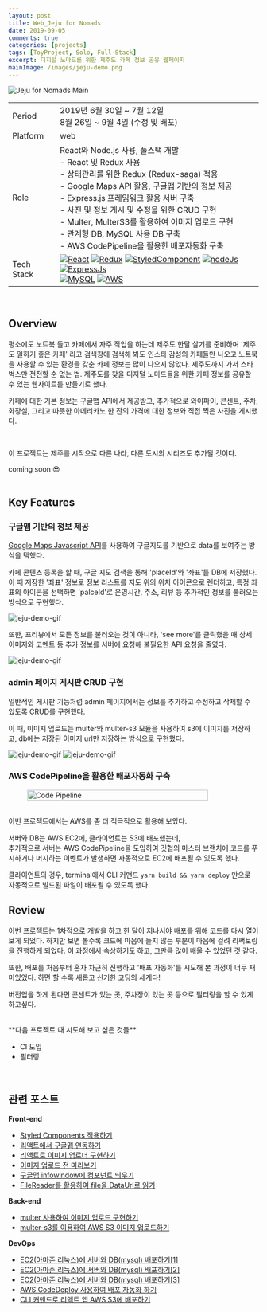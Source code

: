 ```yaml
---
layout: post
title: Web_Jeju for Nomads
date: 2019-09-05
comments: true
categories: [projects]
tags: [ToyProject, Solo, Full-Stack]
excerpt: 디지털 노마드를 위한 제주도 카페 정보 공유 웹페이지
mainImage: /images/jeju-demo.png
---
```


![Jeju for Nomads Main](/images/jeju_for_nomad_theme.png "Jeju for Nomads Main")

<div class='innerBoxOutlined'>
<table class='project_detail'>
  <tr class='project_detail row'>
    <td class='project_detail title'>Period</td>
    <td class='project_detail content'>2019년 6월 30일 ~ 7월 12일<br>8월 26일 ~ 9월 4일 (수정 및 배포)</td>
  </tr>
  <tr class='project_detail row'>
    <td class='project_detail title'>Platform</td>
    <td class='project_detail content'>web</td>
  </tr>
  <tr class='project_detail row'>
    <td class='project_detail title'>Role</td>
    <td class='project_detail content'> React와 Node.js 사용, 풀스택 개발
    <br>- React 및 Redux 사용<br>
- 상태관리를 위한 Redux (Redux-saga) 적용<br>
- Google Maps API 활용, 구글맵 기반의 정보 제공<br>
- Express.js 프레임워크 활용 서버 구축<br>
- 사진 및 정보 게시 및 수정을 위한 CRUD 구현<br>
- Multer, MulterS3를 활용하여 이미지 업로드 구현<br>
- 관계형 DB, MySQL 사용 DB 구축<br>
- AWS CodePipeline을 활용한 배포자동화 구축<br>
</td>
  </tr>
  <tr class='project_detail row'>
    <td class='project_detail title'>Tech Stack</td>
    <td class='project_detail content'>
    <a href='https://facebook.github.io/react/' target='_blank'>
    <img  class='stack_logo' src="/images/stack_logo_rn.png" alt="React" /></a>
    <a href='https://redux.js.org/' target='_blank'>
    <img class='stack_logo' src="/images/stack_logo_redux.png" alt="Redux" /></a>
    <a href='https://www.styled-components.com/' target='_blank'>
    <img class='stack_logo' src="/images/stack_logo_styledComp.png" alt="StyledComponent" /></a>
    <a href='https://nodejs.org/en/' target='_blank'>
    <img class='stack_logo' src="/images/stack_logo_node.png" alt="nodeJs" /></a>
    <a href='https://expressjs.com/' target='_blank'>
    <img class='stack_logo' src="/images/stack_logo_express.png" alt="ExpressJs"/></a><br>
    <a href='https://www.mysql.com/' target='_blank'>
    <img class='stack_logo' src="/images/stack_logo_mysql.png" alt="MySQL"/></a>
    <a href='https://aws.amazon.com/' target='_blank'>
    <img class='stack_logo' src="/images/stack_logo_aws.png" alt="AWS"/></a>
</td>
  </tr>
</table>
</div><br>

## Overview

평소에도 노트북 들고 카페에서 자주 작업을 하는데 제주도 한달 살기를 준비하며 '제주도 일하기 좋은 카페' 라고 검색창에 검색해 봐도 인스타 감성의 카페들만 나오고 노트북을 사용할 수 있는 환경을 갖춘 카페 정보는 많이 나오지 않았다. 제주도까지 가서 스타벅스만 전전할 순 없는 법. 제주도를 찾을 디지털 노마드들을 위한 카페 정보를 공유할 수 있는 웹사이트를 만들기로 했다.

카페에 대한 기본 정보는 구글맵 API에서 제공받고, 추가적으로 와이파이, 콘센트, 주차, 화장실, 그리고 따뜻한 아메리카노 한 잔의 가격에 대한 정보와 직접 찍은 사진을 게시했다.

<br>

이 프로젝트는 제주를 시작으로 다른 나라, 다른 도시의 시리즈도 추가될 것이다.

coming soon 😎<br><br>

## Key Features

### 구글맵 기반의 정보 제공

[Google Maps Javascript API](https://developers.google.com/maps/documentation/javascript/tutorial)를 사용하여 구글지도를 기반으로 data를 보여주는 방식을 택했다.

카페 콘텐츠 등록을 할 때, 구글 지도 검색을 통해 'placeId'와 '좌표'를 DB에 저장했다. 이 때 저장한 '좌표' 정보로 정보 리스트를 지도 위의 위치 아이콘으로 렌더하고, 특정 좌표의 아이콘을 선택하면 'palceId'로 운영시간, 주소, 리뷰 등 추가적인 정보를 불러오는 방식으로 구현했다.

<img class='simulImg' src="/images/jeju-demo-gif2.gif" alt="jeju-demo-gif"  /><br>

또한, 프리뷰에서 모든 정보를 불러오는 것이 아니라, 'see more'를 클릭했을 때 상세 이미지와 코멘트 등 추가 정보를 서버에 요청해 불필요한 API 요청을 줄였다.

<img class='simulImg' src="/images/jeju-demo-gif1.gif" alt="jeju-demo-gif"  />

### admin 페이지 게시판 CRUD 구현

일반적인 게시판 기능처럼 admin 페이지에서는 정보를 추가하고 수정하고 삭제할 수 있도록 CRUD를 구현했다.

이 때, 이미지 업로드는 multer와 multer-s3 모듈을 사용하여 s3에 이미지를 저장하고, db에는 저장된 이미지 url만 저장하는 방식으로 구현했다.

<img class='simulImg' src="/images/jeju-demo-gif4.gif" alt="jeju-demo-gif"  />

<img class='simulImg' src="/images/jeju-demo-gif3.gif" alt="jeju-demo-gif"  />

### AWS CodePipeline을 활용한 배포자동화 구축

<div style='display: flex; justify-content: center;'>
<img  src="/images/code_pipeline.png" alt="Code Pipeline" width='85%' /></div>
<br>

이번 프로젝트에서는 AWS를 좀 더 적극적으로 활용해 보았다.

서버와 DB는 AWS EC2에, 클라이언트는 S3에 배포했는데,<br>
추가적으로 서버는 AWS CodePipeline을 도입하여 깃헙의 마스터 브랜치에 코드를 푸시하거나 머지하는 이벤트가 발생하면 자동적으로 EC2에 배포될 수 있도록 했다.
<br>

클라이언트의 경우, terminal에서 CLI 커맨드 `yarn build && yarn deploy` 만으로 자동적으로 빌드된 파일이 배포될 수 있도록 했다.

## Review

이번 프로젝트는 1차적으로 개발을 하고 한 달이 지나서야 배포를 위해 코드를 다시 열어보게 되었다. 하지만 보면 볼수록 코드에 마음에 들지 않는 부분이 마음에 걸려 리팩토링을 진행하게 되었다. 이 과정에서 속상하기도 하고, 그만큼 많이 배울 수 있었던 것 같다.

또한, 배포를 처음부터 혼자 차근히 진행하고 '배포 자동화'를 시도해 본 과정이 너무 재미있었다. 하면 할 수록 새롭고 신기한 코딩의 세계다!

버전업을 하게 된다면 콘센트가 있는 곳, 주차장이 있는 곳 등으로 필터링을 할 수 있게 하고싶다.

<br>
**다음 프로젝트 때 시도해 보고 싶은 것들**

- CI 도입
- 필터링

<br>

## 관련 포스트

**Front-end**

- [Styled Components 적용하기](/study/react/Styled-Components-적용하기/)
- [리액트에서 구글맵 연동하기](/study/react/리액트에서-구글맵-연동하기/)
- [리액트로 이미지 업로더 구현하기](/study/react/리액트로-이미지-업로더-구현하기/)
- [이미지 업로드 전 미리보기](/study/react/이미지-업로드-전-미리보기/)
- [구글맵 infowindow에 컴포넌트 띄우기](/study/react/구글맵-infowindow에-컴포넌트-띄우기/)
- [FileReader를 활용하여 file을 DataUrl로 읽기](/study/react/FileReader를-활용하여-file을-DataUrl로-읽기/)

**Back-end**

- [multer 사용하여 이미지 업로드 구현하기](/study/nodejs/multer-사용하여-이미지-업로드-구현하기/)
- [multer-s3를 이용하여 AWS S3 이미지 업로드하기](/study/nodejs/multer-s3를-이용하여-AWS-S3-이미지-업로드하기/)

**DevOps**

- [EC2(아마존 리눅스)에 서버와 DB(mysql) 배포하기[1]](</study/etc/EC2(아마존-리눅스)에-서버와-DB(mysql)-배포하기-1/>)
- [EC2(아마존 리눅스)에 서버와 DB(mysql) 배포하기[2]](</study/etc/EC2(아마존-리눅스)에-서버와-DB(mysql)-배포하기-2/>)
- [EC2(아마존 리눅스)에 서버와 DB(mysql) 배포하기[3]](</study/etc/EC2(아마존-리눅스)에-서버와-DB(mysql)-배포하기-3/>)
- [AWS CodeDeploy 사용하여 배포 자동화 하기](/study/etc/AWS-CodeDeploy-사용하여-배포-자동화-하기/)
- [CLI 커맨드로 리액트 앱 AWS S3에 배포하기](/study/etc/CLI-커맨드로-리액트-앱-AWS-S3에-배포하기/)
